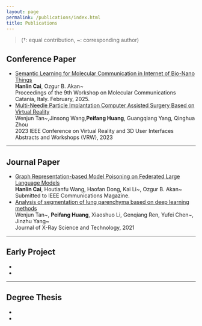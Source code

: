 ```yaml
---
layout: page
permalink: /publications/index.html
title: Publications
---
```


> (†: equal contribution, ~: corresponding author)


## Conference Paper
- [Semantic Learning for Molecular Communication in Internet of Bio-Nano Things](https://arxiv.org/abs/2502.08426)<br>**Hanlin Cai**, Ozgur B. Akan~<br>Proceedings of the 9th Workshop on Molecular Communications<br>Catania, Italy. February, 2025.<br>
- [Multi-Needle Particle Implantation Computer Assisted Surgery Based on Virtual Reality](https://ieeexplore.ieee.org/document/10108805)<br>Wenjun Tan~,Jinsong Wang,**Peifang Huang**, Guangqiang Yang, Qinghua Zhou <br> 2023 IEEE Conference on Virtual Reality and 3D User Interfaces Abstracts and Workshops (VRW), 2023<br>
---


## Journal Paper
- [Graph Representation-based Model Poisoning on Federated Large Language Models](https://arxiv.org/abs/2507.01694)<br>**Hanlin Cai**, Houtianfu Wang, Haofan Dong, Kai Li~, Ozgur B. Akan~<br>Submitted to IEEE Communications Magazine.<br>
- [Analysis of segmentation of lung parenchyma based on deep learning methods](https://doi.org/10.3233/XST-210956)<br>Wenjun Tan~, **Peifang Huang**, Xiaoshuo Li, Genqiang Ren, Yufei Chen~, Jinzhu Yang~ <br> Journal of X-Ray Science and Technology, 2021 <br>
---


## Early Project
- <br>
- 




---

## Degree Thesis
- <br>
- 

<br>

<br>